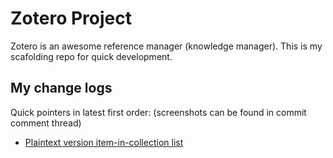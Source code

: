 # Zotero Project

Zotero is an awesome reference manager (knowledge manager). This is my scafolding repo for quick development.

## My change logs

Quick pointers in latest first order: (screenshots can be found in commit comment thread)

* [Plaintext version item-in-collection list](https://github.com/hupili/zotero/commit/0d21e14aaf5605955384ec402f58904c18480968)
